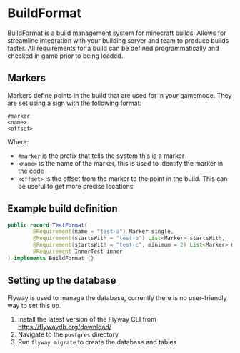 # BuildFormat
BuildFormat is a build management system for minecraft builds. Allows for streamline integration with your building
server and team to produce builds faster. All requirements for a build can be defined programmatically and checked
in game prior to being loaded.

## Markers
Markers define points in the build that are used for in your gamemode. They are set using a sign with the following format:
```
#marker
<name>
<offset>
```
Where:
- `#marker` is the prefix that tells the system this is a marker
- `<name>` is the name of the marker, this is used to identify the marker in the code
- `<offset>` is the offset from the marker to the point in the build. This can be useful to get more precise locations


## Example build definition
```java
public record TestFormat(
        @Requirement(name = "test-a") Marker single,
        @Requirement(startsWith = "test-b") List<Marker> startsWith,
        @Requirement(startsWith = "test-c", minimum = 2) List<Marker> minimum,
        @Requirement InnerTest inner
) implements BuildFormat {}
```

## Setting up the database
Flyway is used to manage the database, currently there is no user-friendly way to set this up.

1. Install the latest version of the Flyway CLI from https://flywaydb.org/download/
2. Navigate to the `postgres` directory
3. Run `flyway migrate` to create the database and tables
